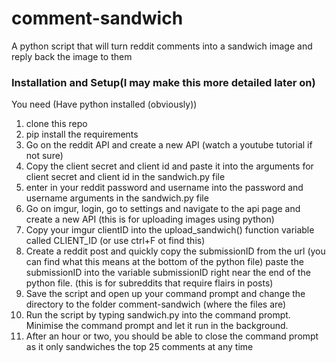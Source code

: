 # comment-sandwich
A python script that will turn reddit comments into a sandwich image and reply back the image to them

### Installation and Setup(I may make this more detailed later on)

You need (Have python installed (obviously))
1. clone this repo
2. pip install the requirements
3. Go on the reddit API and create a new API (watch a youtube tutorial if not sure)
4. Copy the client secret and client id and paste it into the arguments for client secret and client id in the sandwich.py file
5. enter in your reddit password and username into the password and username arguments in the sandwich.py file
6. Go on imgur, login, go to settings and navigate to the api page and create a new API (this is for uploading images using python)
7. Copy your imgur clientID into the upload_sandwich() function variable called CLIENT_ID (or use ctrl+F ot find this)
8. Create a reddit post and quickly copy the submissionID from the url (you can find what this means at the bottom of the python file)
paste the submissionID into the variable submissionID right near the end of the python file. (this is for subreddits that require flairs in posts)
9. Save the script and open up your command prompt and change the directory to the folder comment-sandwich (where the files are) 
10. Run the script by typing sandwich.py into the command prompt. Minimise the command prompt and let it run in the background.
11. After an hour or two, you should be able to close the command prompt as it only sandwiches the top 25 comments at any time
